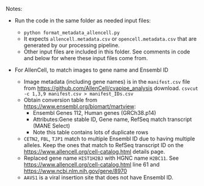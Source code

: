 Notes:

- Run the code in the same folder as needed input files:
    - `python format_metadata_allencell.py`
    - It expects `allencell.metadata.csv` or `opencell.metadata.csv` that are generated by our processing pipeline.
    - Other input files are included in this folder. See comments in code and below for where these input files come from.

- For AllenCell, to match images to gene name and Ensembl ID
    - Image metadata (including gene names) is in the `manifest.csv` file from https://github.com/AllenCell/cvapipe_analysis download. `csvcut -c 1,3,9 manifest.csv > manifest_IDs.csv`
    - Obtain conversion table from https://www.ensembl.org/biomart/martview:
         - Ensembl Genes 112, Human genes (GRCh38.p14)
         - Attributes:Gene stable ID, Gene name, RefSeq match transcript (MANE Select)
         - Note this table contains lots of duplicate rows
    - `CETN2`, `FBL`, `TJP1` match to multiple Ensembl ID due to having multiple alleles. Keep the ones that match to RefSeq transcript ID on the https://www.allencell.org/cell-catalog.html details page.
    - Replaced gene name `HIST1H2BJ` with HGNC name `H2BC11`. See https://www.allencell.org/cell-catalog.html line 61 and https://www.ncbi.nlm.nih.gov/gene/8970
    - `AAVS1` is a viral insertion site that does not have Ensembl ID.
      
